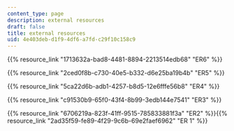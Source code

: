 ```yaml
---
content_type: page
description: external resources
draft: false
title: external resources
uid: 4e403deb-d1f9-4df6-a7fd-c29f10c158c9
---
```

{{% resource_link "1713632a-bad8-4481-8894-2213514edb68" "ER6" %}}

{{% resource_link "2ced0f8b-c730-40e5-b332-d6e25ba19b4b" "ER5" %}}

{{% resource_link "5ca22d6b-adb1-4257-b8d5-12e6fffe56b8" "ER4" %}}

{{% resource_link "c91530b9-65f0-43f4-8b99-3edb144e7541" "ER3" %}}

{{% resource_link "6706219a-823f-41ff-9515-785833881f3a" "ER2" %}}{{% resource_link "2ad35f59-fe89-4f29-9c6b-69e2faef6962" "ER 1" %}}